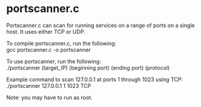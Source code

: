 # portscanner.c
Portscanner.c can scan for running services on a range of ports on a single host. It uses either TCP or UDP.

To compile portscanner.c, run the following:<br/>
gcc portscanner.c -o portscanner

To use portscanner, run the following:<br/>
./portscanner (target_IP) (beginning port) (ending port) (protocol)
  
Example command to scan 127.0.0.1 at ports 1 through 1023 using TCP:<br/>
./portscanner 127.0.0.1 1 1023 TCP<br/>

Note: you may have to run as root.
